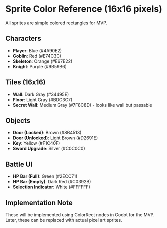 # Sprite Color Reference (16x16 pixels)

All sprites are simple colored rectangles for MVP.

## Characters
- **Player**: Blue (#4A90E2)
- **Goblin**: Red (#E74C3C)
- **Skeleton**: Orange (#E67E22)
- **Knight**: Purple (#9B59B6)

## Tiles (16x16)
- **Wall**: Dark Gray (#34495E)
- **Floor**: Light Gray (#BDC3C7)
- **Secret Wall**: Medium Gray (#7F8C8D) - looks like wall but passable

## Objects
- **Door (Locked)**: Brown (#8B4513)
- **Door (Unlocked)**: Light Brown (#D2691E)
- **Key**: Yellow (#F1C40F)
- **Sword Upgrade**: Silver (#C0C0C0)

## Battle UI
- **HP Bar (Full)**: Green (#2ECC71)
- **HP Bar (Empty)**: Dark Red (#C0392B)
- **Selection Indicator**: White (#FFFFFF)

## Implementation Note
These will be implemented using ColorRect nodes in Godot for the MVP.
Later, these can be replaced with actual pixel art sprites.
